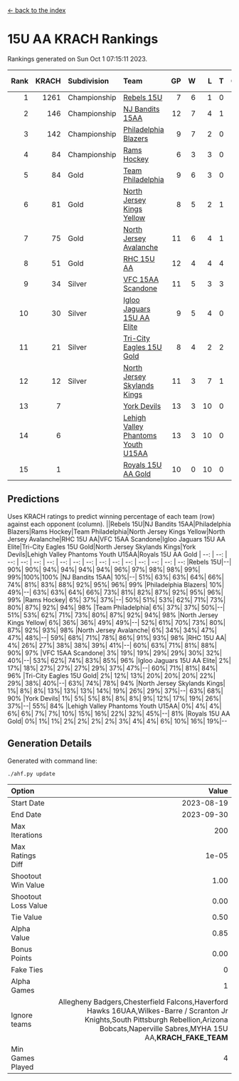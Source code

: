 [<- back to the index](readme.md)
# 15U AA KRACH Rankings
Rankings generated on Sun Oct  1 07:15:11 2023.

Rank|KRACH|Subdivision|Team|GP|W|L|T|OTW|OTL|SoS|Exp Wins|Win Diff
---:|---:|:---|:---|---:|---:|---:|---:|---:|---:|---:|---:|---:
1|1261|Championship|[Rebels 15U](https://gamesheetstats.com/seasons/3659/teams/140654/schedule)|7|6|1|0|0|1|1030|6.8|-0.0
2|146|Championship|[NJ Bandits 15AA](https://gamesheetstats.com/seasons/3659/teams/140648/schedule)|12|7|4|1|0|1|244|8.4|0.0
3|142|Championship|[Philadelphia Blazers](https://gamesheetstats.com/seasons/3659/teams/140652/schedule)|9|7|2|0|3|0|47|7.9|0.0
4|84|Championship|[Rams Hockey](https://gamesheetstats.com/seasons/3659/teams/140653/schedule)|6|3|3|0|1|2|1179|3.9|0.0
5|84|Gold|[Team Philadelphia](https://gamesheetstats.com/seasons/3659/teams/140657/schedule)|9|6|3|0|0|0|161|6.9|0.0
6|81|Gold|[North Jersey Kings Yellow](https://gamesheetstats.com/seasons/3659/teams/140650/schedule)|8|5|2|1|0|0|45|6.4|0.0
7|75|Gold|[North Jersey Avalanche](https://gamesheetstats.com/seasons/3659/teams/140649/schedule)|11|6|4|1|1|0|67|7.4|0.0
8|51|Gold|[RHC 15U AA](https://gamesheetstats.com/seasons/3659/teams/140655/schedule)|12|4|4|4|0|0|67|6.9|0.0
9|34|Silver|[VFC 15AA Scandone](https://gamesheetstats.com/seasons/3659/teams/140659/schedule)|11|5|3|3|0|1|685|7.4|0.0
10|30|Silver|[Igloo Jaguars 15U AA Elite](https://gamesheetstats.com/seasons/3659/teams/140645/schedule)|9|5|4|0|0|0|49|5.9|0.0
11|21|Silver|[Tri-City Eagles 15U Gold](https://gamesheetstats.com/seasons/3659/teams/140658/schedule)|8|4|2|2|0|0|15|5.9|0.0
12|12|Silver|[North Jersey Skylands Kings](https://gamesheetstats.com/seasons/3659/teams/140651/schedule)|11|3|7|1|0|0|147|4.4|0.0
13|7||[York Devils](https://gamesheetstats.com/seasons/3659/teams/140660/schedule)|13|3|10|0|0|1|130|3.9|0.0
14|6||[Lehigh Valley Phantoms Youth U15AA](https://gamesheetstats.com/seasons/3659/teams/140646/schedule)|13|3|10|0|0|0|40|3.9|0.0
15|1||[Royals 15U AA Gold](https://gamesheetstats.com/seasons/3659/teams/140656/schedule)|10|0|10|0|0|0|39|0.9|0.0

## Predictions
Uses KRACH ratings to predict winning percentage of each team (row) against each opponent (column).
||Rebels 15U|NJ Bandits 15AA|Philadelphia Blazers|Rams Hockey|Team Philadelphia|North Jersey Kings Yellow|North Jersey Avalanche|RHC 15U AA|VFC 15AA Scandone|Igloo Jaguars 15U AA Elite|Tri-City Eagles 15U Gold|North Jersey Skylands Kings|York Devils|Lehigh Valley Phantoms Youth U15AA|Royals 15U AA Gold
| --: | --: | --: | --: | --: | --: | --: | --: | --: | --: | --: | --: | --: | --: | --: | --: 
|Rebels 15U|--| 90%| 90%| 94%| 94%| 94%| 94%| 96%| 97%| 98%| 98%| 99%| 99%|100%|100%
|NJ Bandits 15AA| 10%|--| 51%| 63%| 63%| 64%| 66%| 74%| 81%| 83%| 88%| 92%| 95%| 96%| 99%
|Philadelphia Blazers| 10%| 49%|--| 63%| 63%| 64%| 66%| 73%| 81%| 82%| 87%| 92%| 95%| 96%| 99%
|Rams Hockey|  6%| 37%| 37%|--| 50%| 51%| 53%| 62%| 71%| 73%| 80%| 87%| 92%| 94%| 98%
|Team Philadelphia|  6%| 37%| 37%| 50%|--| 51%| 53%| 62%| 71%| 73%| 80%| 87%| 92%| 94%| 98%
|North Jersey Kings Yellow|  6%| 36%| 36%| 49%| 49%|--| 52%| 61%| 70%| 73%| 80%| 87%| 92%| 93%| 98%
|North Jersey Avalanche|  6%| 34%| 34%| 47%| 47%| 48%|--| 59%| 68%| 71%| 78%| 86%| 91%| 93%| 98%
|RHC 15U AA|  4%| 26%| 27%| 38%| 38%| 39%| 41%|--| 60%| 63%| 71%| 81%| 88%| 90%| 97%
|VFC 15AA Scandone|  3%| 19%| 19%| 29%| 29%| 30%| 32%| 40%|--| 53%| 62%| 74%| 83%| 85%| 96%
|Igloo Jaguars 15U AA Elite|  2%| 17%| 18%| 27%| 27%| 27%| 29%| 37%| 47%|--| 60%| 71%| 81%| 84%| 96%
|Tri-City Eagles 15U Gold|  2%| 12%| 13%| 20%| 20%| 20%| 22%| 29%| 38%| 40%|--| 63%| 74%| 78%| 94%
|North Jersey Skylands Kings|  1%|  8%|  8%| 13%| 13%| 13%| 14%| 19%| 26%| 29%| 37%|--| 63%| 68%| 90%
|York Devils|  1%|  5%|  5%|  8%|  8%|  8%|  9%| 12%| 17%| 19%| 26%| 37%|--| 55%| 84%
|Lehigh Valley Phantoms Youth U15AA|  0%|  4%|  4%|  6%|  6%|  7%|  7%| 10%| 15%| 16%| 22%| 32%| 45%|--| 81%
|Royals 15U AA Gold|  0%|  1%|  1%|  2%|  2%|  2%|  2%|  3%|  4%|  4%|  6%| 10%| 16%| 19%|--

## Generation Details

Generated with command line:
```
./ahf.py update
```

| Option | Value |
| :----- | ----: |
| Start Date | 2023-08-19 |
| End Date | 2023-09-30 |
| Max Iterations | 200 |
| Max Ratings Diff | 1e-05 |
| Shootout Win Value | 1.00 |
| Shootout Loss Value | 0.00 |
| Tie Value | 0.50 |
| Alpha Value | 0.85 |
| Bonus Points | 0.00 |
| Fake Ties | 0 |
| Alpha Games | 1 |
| Ignore teams | Allegheny Badgers,Chesterfield Falcons,Haverford Hawks 16UAA,Wilkes-Barre / Scranton Jr Knights,South Pittsburgh Rebellion,Arizona Bobcats,Naperville Sabres,MYHA 15U AA,__KRACH_FAKE_TEAM__ |
| Min Games Played | 4 |

